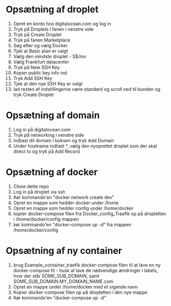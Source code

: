 # Opsætning af droplet
1. Opret en konto hos digitalocean.com og log in
2. Tryk på Droplets i fanen i venstre side
3. Tryk på Create Droplet
4. Tryk på fanen Marketplace
5. Søg efter og vælg Docker
6. Tjek at Basic plan er valgt
7. Vælg den mindste droplet - 5$/mo
8. Vælg Frankfurt datacenter
9. Tryk på New SSH Key
10. Kopier public key info ind
11. Tryk Add SSH Key
12. Tjek at den nye SSH Key er valgt
13. lad resten af indstillingerne være standard og scroll ned til bunden og tryk Create Droplet

# Opsætning af domain
1. Log in på digitalocean.com
2. Tryk på networking i venstre side
3. Indtast dit domain i boksen og tryk Add Domain
4. Under hostname indtast *, vælg den nyoprettet droplet som der skal direct to og tryk på Add Record


# Opsætning af docker
1. Clone dette repo
2. Log in på droplet via ssh
3. Kør kommando'en "docker network create dev"
4. Opret en mappe som hedder docker under /home
5. Opret en mappe som hedder config under /home/docker
6. kopier docker-compose filen fra Docker_config_Traefik op på dropletten i /home/docker/config mappen
7. kør kommando'en "docker-compose up -d" fra mappen /home/docker/config

# Opsætning af ny container
1. brug Example_container_traefik docker-compose filen til at lave en ny docker-compose fil - husk at lave de nødvendige ændringer i labels, hvor der står SOME_SUB_DOMAIN, samt SOME_SUB_DOMAIN.MY_DOMAIN_NAME.com
2. Opret en mappe under /home/docker med et sigende navn
3. Kopier docker-compose filen op på dropletten i den nye mappe
4. Kør kommando'en "docker-compose up -d"



